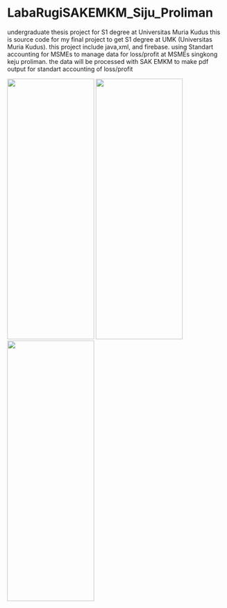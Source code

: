 # LabaRugiSAKEMKM_Siju_Proliman
undergraduate thesis project for S1 degree at Universitas Muria Kudus
this is source code for my final project to get S1 degree at UMK (Universitas Muria Kudus).
this project include java,xml, and firebase.
using Standart accounting for MSMEs to manage data for loss/profit at MSMEs singkong keju proliman. 
the data will be processed with SAK EMKM to make pdf output for standart accounting of loss/profit

<img src="https://github.com/Krylliac/LabaRugiSAKEMKM_Siju_Proliman/assets/117600120/291a39f9-15bb-415f-88de-d0fedd628e70" width="200" height="600">
<img src="https://github.com/Krylliac/LabaRugiSAKEMKM_Siju_Proliman/assets/117600120/fbacb181-7520-4d4c-b27b-d753c06c8d0c" width="200" height="600">
<img src="https://github.com/Krylliac/LabaRugiSAKEMKM_Siju_Proliman/assets/117600120/0320fad6-c7be-4861-8518-06e8d5082fab" width="200" height="600">

